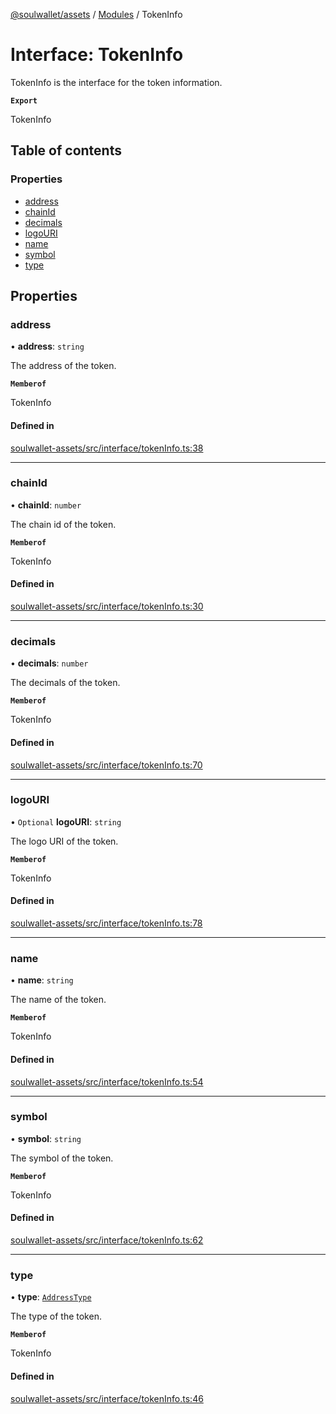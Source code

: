 [@soulwallet/assets](../README.md) / [Modules](../modules.md) / TokenInfo

# Interface: TokenInfo

TokenInfo is the interface for the token information.

**`Export`**

TokenInfo

## Table of contents

### Properties

- [address](TokenInfo.md#address)
- [chainId](TokenInfo.md#chainid)
- [decimals](TokenInfo.md#decimals)
- [logoURI](TokenInfo.md#logouri)
- [name](TokenInfo.md#name)
- [symbol](TokenInfo.md#symbol)
- [type](TokenInfo.md#type)

## Properties

### address

• **address**: `string`

The address of the token.

**`Memberof`**

TokenInfo

#### Defined in

[soulwallet-assets/src/interface/tokenInfo.ts:38](https://github.com/SoulWallet/soulwalletlib/blob/38adfd4/packages/soulwallet-assets/src/interface/tokenInfo.ts#L38)

___

### chainId

• **chainId**: `number`

The chain id of the token.

**`Memberof`**

TokenInfo

#### Defined in

[soulwallet-assets/src/interface/tokenInfo.ts:30](https://github.com/SoulWallet/soulwalletlib/blob/38adfd4/packages/soulwallet-assets/src/interface/tokenInfo.ts#L30)

___

### decimals

• **decimals**: `number`

The decimals of the token.

**`Memberof`**

TokenInfo

#### Defined in

[soulwallet-assets/src/interface/tokenInfo.ts:70](https://github.com/SoulWallet/soulwalletlib/blob/38adfd4/packages/soulwallet-assets/src/interface/tokenInfo.ts#L70)

___

### logoURI

• `Optional` **logoURI**: `string`

The logo URI of the token.

**`Memberof`**

TokenInfo

#### Defined in

[soulwallet-assets/src/interface/tokenInfo.ts:78](https://github.com/SoulWallet/soulwalletlib/blob/38adfd4/packages/soulwallet-assets/src/interface/tokenInfo.ts#L78)

___

### name

• **name**: `string`

The name of the token.

**`Memberof`**

TokenInfo

#### Defined in

[soulwallet-assets/src/interface/tokenInfo.ts:54](https://github.com/SoulWallet/soulwalletlib/blob/38adfd4/packages/soulwallet-assets/src/interface/tokenInfo.ts#L54)

___

### symbol

• **symbol**: `string`

The symbol of the token.

**`Memberof`**

TokenInfo

#### Defined in

[soulwallet-assets/src/interface/tokenInfo.ts:62](https://github.com/SoulWallet/soulwalletlib/blob/38adfd4/packages/soulwallet-assets/src/interface/tokenInfo.ts#L62)

___

### type

• **type**: [`AddressType`](../enums/AddressType.md)

The type of the token.

**`Memberof`**

TokenInfo

#### Defined in

[soulwallet-assets/src/interface/tokenInfo.ts:46](https://github.com/SoulWallet/soulwalletlib/blob/38adfd4/packages/soulwallet-assets/src/interface/tokenInfo.ts#L46)
